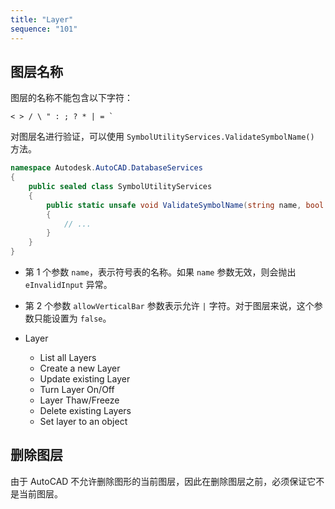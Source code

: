 ```yaml
---
title: "Layer"
sequence: "101"
---
```


## 图层名称

图层的名称不能包含以下字符：

```text
< > / \ " : ; ? * | = `
```

对图层名进行验证，可以使用 `SymbolUtilityServices.ValidateSymbolName()` 方法。

```csharp
namespace Autodesk.AutoCAD.DatabaseServices
{
    public sealed class SymbolUtilityServices
    {
        public static unsafe void ValidateSymbolName(string name, bool allowVerticalBar)
        {
            // ...
        }
    }
}
```

- 第 1 个参数 `name`，表示符号表的名称。如果 `name` 参数无效，则会抛出 `eInvalidInput` 异常。
- 第 2 个参数 `allowVerticalBar` 参数表示允许 `|` 字符。对于图层来说，这个参数只能设置为 `false`。

- Layer
    - List all Layers
    - Create a new Layer
    - Update existing Layer
    - Turn Layer On/Off
    - Layer Thaw/Freeze
    - Delete existing Layers
    - Set layer to an object

## 删除图层

由于 AutoCAD 不允许删除图形的当前图层，因此在删除图层之前，必须保证它不是当前图层。

